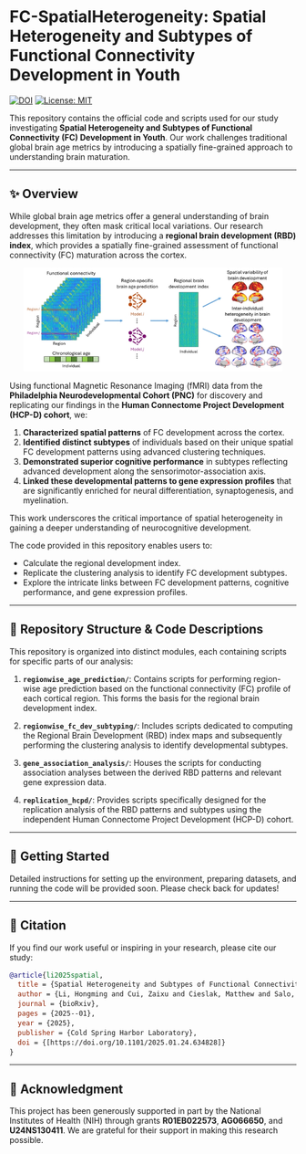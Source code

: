 # FC-SpatialHeterogeneity: Spatial Heterogeneity and Subtypes of Functional Connectivity Development in Youth

[![DOI](https://img.shields.io/badge/DOI-10.1101%2F2025.01.24.634828-blue?style=for-the-badge&logo=biorxiv)](https://doi.org/10.1101/2025.01.24.634828)
[![License: MIT](https://img.shields.io/badge/License-MIT-yellow.svg)](https://opensource.org/licenses/MIT) 

This repository contains the official code and scripts used for our study investigating **Spatial Heterogeneity and Subtypes of Functional Connectivity (FC) Development in Youth**. Our work challenges traditional global brain age metrics by introducing a spatially fine-grained approach to understanding brain maturation.

---

## ✨ Overview

While global brain age metrics offer a general understanding of brain development, they often mask critical local variations. Our research addresses this limitation by introducing a **regional brain development (RBD) index**, which provides a spatially fine-grained assessment of functional connectivity (FC) maturation across the cortex.

<p align="center" width="100%">
    <img width="90%" src="https://github.com/ML-DataAnalytics/FC-SpatialHeterogeneity/blob/main/Spatial%20Heterogeneity%20and%20Subtypes%20of%20Functional%20Connectivity%20Development%20in%20Youth.jpg"> 
</p>

Using functional Magnetic Resonance Imaging (fMRI) data from the **Philadelphia Neurodevelopmental Cohort (PNC)** for discovery and replicating our findings in the **Human Connectome Project Development (HCP-D) cohort**, we:

1.  **Characterized spatial patterns** of FC development across the cortex.
2.  **Identified distinct subtypes** of individuals based on their unique spatial FC development patterns using advanced clustering techniques.
3.  **Demonstrated superior cognitive performance** in subtypes reflecting advanced development along the sensorimotor-association axis.
4.  **Linked these developmental patterns to gene expression profiles** that are significantly enriched for neural differentiation, synaptogenesis, and myelination.

This work underscores the critical importance of spatial heterogeneity in gaining a deeper understanding of neurocognitive development.

The code provided in this repository enables users to:
* Calculate the regional development index.
* Replicate the clustering analysis to identify FC development subtypes.
* Explore the intricate links between FC development patterns, cognitive performance, and gene expression profiles.

---

## 📁 Repository Structure & Code Descriptions

This repository is organized into distinct modules, each containing scripts for specific parts of our analysis:

1.  **`regionwise_age_prediction/`**:
    Contains scripts for performing region-wise age prediction based on the functional connectivity (FC) profile of each cortical region. This forms the basis for the regional brain development index.

2.  **`regionwise_fc_dev_subtyping/`**:
    Includes scripts dedicated to computing the Regional Brain Development (RBD) index maps and subsequently performing the clustering analysis to identify developmental subtypes.

3.  **`gene_association_analysis/`**:
    Houses the scripts for conducting association analyses between the derived RBD patterns and relevant gene expression data.

4.  **`replication_hcpd/`**:
    Provides scripts specifically designed for the replication analysis of the RBD patterns and subtypes using the independent Human Connectome Project Development (HCP-D) cohort.

---

## 🚀 Getting Started

Detailed instructions for setting up the environment, preparing datasets, and running the code will be provided soon. Please check back for updates!

---

## 📝 Citation

If you find our work useful or inspiring in your research, please cite our study:

```bibtex
@article{li2025spatial,
  title = {Spatial Heterogeneity and Subtypes of Functional Connectivity Development in Youth},
  author = {Li, Hongming and Cui, Zaixu and Cieslak, Matthew and Salo, Taylor and Moore, Tyler M and Gur, Raquel E and Gur, Ruben C and Shinohara, Russell T and Oathes, Desmond J and Davatzikos, Christos and Satterthwaite, Theodore D and Fan, Yong},
  journal = {bioRxiv},
  pages = {2025--01},
  year = {2025},
  publisher = {Cold Spring Harbor Laboratory},
  doi = {[https://doi.org/10.1101/2025.01.24.634828]}
}
```

---

## 🙏 Acknowledgment

This project has been generously supported in part by the National Institutes of Health (NIH) through grants **R01EB022573**, **AG066650**, and **U24NS130411**. We are grateful for their support in making this research possible.
